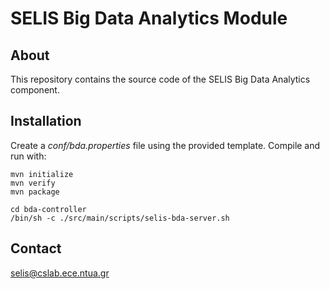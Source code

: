 SELIS Big Data Analytics Module
===============================

About
-----
This repository contains the source code of the SELIS Big Data Analytics component.

Installation
------------
Create a _conf/bda.properties_ file using the provided template. Compile and run with:

```
mvn initialize
mvn verify
mvn package

cd bda-controller 
/bin/sh -c ./src/main/scripts/selis-bda-server.sh
```

Contact
-------
selis@cslab.ece.ntua.gr 
